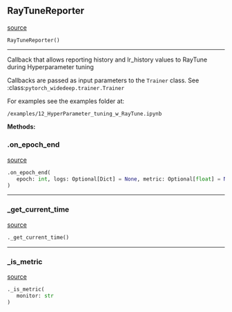 #


## RayTuneReporter
[source](https://github.com/jrzaurin/pytorch-widedeep/blob/master/pytorch_widedeep/callbacks.py/#L709)
```python 
RayTuneReporter()
```


---
Callback that allows reporting history and lr_history values to RayTune
during Hyperparameter tuning

Callbacks are passed as input parameters to the ``Trainer`` class. See
:class:`pytorch_widedeep.trainer.Trainer`

For examples see the examples folder at:

    /examples/12_HyperParameter_tuning_w_RayTune.ipynb


**Methods:**


### .on_epoch_end
[source](https://github.com/jrzaurin/pytorch-widedeep/blob/master/pytorch_widedeep/callbacks.py/#L723)
```python
.on_epoch_end(
   epoch: int, logs: Optional[Dict] = None, metric: Optional[float] = None
)
```


----


### _get_current_time
[source](https://github.com/jrzaurin/pytorch-widedeep/blob/master/pytorch_widedeep/callbacks.py/#L19)
```python
._get_current_time()
```


----


### _is_metric
[source](https://github.com/jrzaurin/pytorch-widedeep/blob/master/pytorch_widedeep/callbacks.py/#L23)
```python
._is_metric(
   monitor: str
)
```


